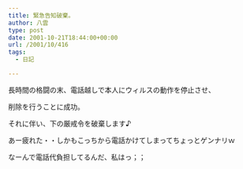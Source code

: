 ```yaml
---
title: 緊急告知破棄。
author: 八雲
type: post
date: 2001-10-21T18:44:00+00:00
url: /2001/10/416
tags:
  - 日記

---
```

長時間の格闘の末、電話越しで本人にウィルスの動作を停止させ、
  
削除を行うことに成功。
  
それに伴い、下の厳戒令を破棄します♪
  
あー疲れた・・しかもこっちから電話かけてしまってちょっとゲンナリｗ
  
なーんで電話代負担してるんだ、私はっ；；
